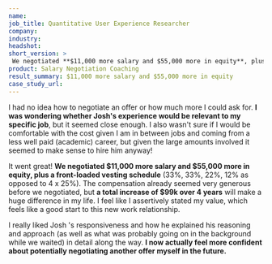```yaml
---
name: 
job_title: Quantitative User Experience Researcher
company: 
industry: 
headshot: 
short_version: >
 We negotiated **$11,000 more salary and $55,000 more in equity**, plus a front-loaded vesting schedule (33%, 33%, 22%, 12% as opposed to 4 x 25%).The compensation already seemed very generous before we negotiated, but **a total increase of $99k over 4 years** will make a huge difference in my life.
product: Salary Negotiation Coaching
result_summary: $11,000 more salary and $55,000 more in equity
case_study_url: 
---
```


I had no idea how to negotiate an offer or how much more I could ask for. **I was wondering whether Josh's experience would be relevant to my specific job**, but it seemed close enough. I also wasn't sure if I would be comfortable with the cost given I am in between jobs and coming from a less well paid (academic) career, but given the large amounts involved it seemed to make sense to hire him anyway!

It went great! **We negotiated $11,000 more salary and $55,000 more in equity, plus a front-loaded vesting schedule** (33%, 33%, 22%, 12% as opposed to 4 x 25%). The compensation already seemed very generous before we negotiated, but **a total increase of $99k over 4 years** will make a huge difference in my life. I feel like I assertively stated my value, which feels like a good start to this new work relationship.

I really liked Josh 's responsiveness and how he explained his reasoning and approach (as well as what was probably going on in the background while we waited) in detail along the way. **I now actually feel more confident about potentially negotiating another offer myself in the future.**